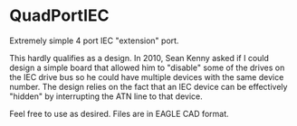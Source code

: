 # QuadPortIEC
Extremely simple 4 port IEC "extension" port.

This hardly qualifies as a design.  In 2010, Sean Kenny asked if I could design a simple board that allowed him to "disable" some of the drives on the IEC drive bus so he could have multiple devices with the same device number.  The design relies on the fact that an IEC device can be effectively "hidden" by interrupting the ATN line to that device.  

Feel free to use as desired.  Files are in EAGLE CAD format.

